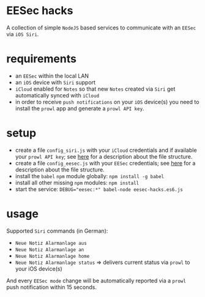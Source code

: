 EESec hacks
===========

A collection of simple `NodeJS` based services to communicate with an `EESec` via `iOS Siri`.

requirements
============

* an `EESec` within the local LAN
* an `iOS` device with `Siri` support
* `iCloud` enabled for `Notes` so that new `Notes` created via `Siri` get automatically synced with `iCloud`
* in order to receive `push notifications` on your `iOS` device(s) you need to install the `prowl` app and generate a `prowl API key`.

setup
=====

* create a file `config_siri.js` with your `iCloud` credentials and if available your `prowl API key`; see [here](...) for a description about the file structure.
* create a file `config_eesec.js` with your `EESec` credentials; see [here](...) for a description about the file structure.
* install the `babel` `npm` module globally: `npm install -g babel`
* install all other missing `npm` modules: `npm install`
* start the service: `DEBUG="eesec:*" babel-node eesec-hacks.es6.js`

usage
=====

Supported `Siri` commands (in German):

* `Neue Notiz Alarmanlage aus`
* `Neue Notiz Alarmanlage an`
* `Neue Notiz Alarmanlage home`
* `Neue Notiz Alarmanlage status` => delivers current status via `prowl` to your iOS device(s)

And every `EESec mode` change will be automatically reported via a `prowl` push notification within 15 seconds.
